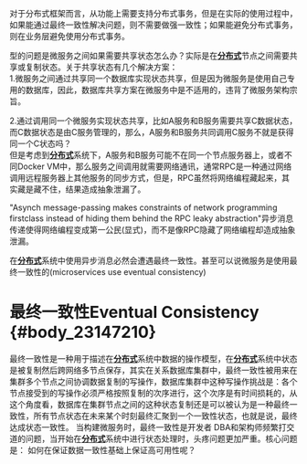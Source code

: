 对于分布式框架而言，从功能上需要支持分布式事务，但是在实际的使用过程中，如果能通过最终一致性解决问题，则不需要做强一致性；如果能避免分布式事务，则在业务层避免使用分布式事务。

型的问题是微服务之间如果需要共享状态怎么办？实际是在[**分布式**](http://www.jdon.com/DistributedSystems.html)节点之间需要共享或复制状态。关于共享状态有几个解决方案：  
1.微服务之间通过共享同一个数据库实现状态共享，但是因为微服务是使用自己专用的数据库，因此，数据库共享方案在微服务中是不适用的，违背了微服务架构宗旨。

2.通过调用同一个微服务实现状态共享，比如A服务和B服务需要共享C数据状态，而C数据状态是由C服务管理的，那么，A服务和B服务共同调用C服务不就是获得同一个C状态吗？  
但是考虑到[**分布式**](http://www.jdon.com/DistributedSystems.html)系统下，A服务和B服务可能不在同一个节点服务器上，或者不同Docker VM中，那么服务之间调用就需要网络通讯，通常RPC是一种通过网络调用远程服务器上其他服务的同步方式，但是，RPC虽然将网络编程藏起来，其实藏是藏不住，结果造成抽象泄漏了。

"Asynch message-passing makes constraints of network programming firstclass instead of hiding them behind the RPC leaky abstraction"异步消息传递使得网络编程变成第一公民\(显式\)，而不是像RPC隐藏了网络编程却造成抽象泄漏。

在[**分布式**](http://www.jdon.com/DistributedSystems.html)系统中使用异步消息必然会遭遇最终一致性。甚至可以说微服务是使用最终一致性的\(microservices use eventual consistency\)

# **最终一致性Eventual Consistency** {#body_23147210}

最终一致性是一种用于描述在[**分布式**](http://www.jdon.com/DistributedSystems.html)系统中数据的操作模型，在[**分布式**](http://www.jdon.com/DistributedSystems.html)系统中状态是被复制然后跨网络多节点保存，其实在关系数据库集群中，最终一致性被用来在集群多个节点之间协调数据复制的写操作，数据库集群中这种写操作挑战是：各个节点接受到的写操作必须严格按照复制的次序进行，这个次序是有时间损耗的，从这个角度看，数据库在集群节点之间的这种状态复制还是可以被认为是一种最终一致性，所有节点状态在未来某个时刻最终汇聚到一个一致性状态，也就是说，最终达成状态一致性。  当构建微服务时，最终一致性是开发者 DBA和架构师频繁打交道的问题，当开始在[**分布式**](http://www.jdon.com/DistributedSystems.html)系统中进行状态处理时，头疼问题更加严重。核心问题是：  如何在保证数据一致性基础上保证高可用性呢？



